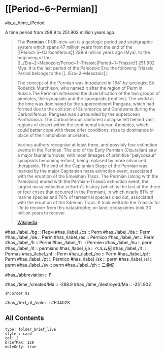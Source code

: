 
# [[Period~6~Permian]] 

#is_a_/time_/Period 

A time period from 298.9 to 251.902 million years ago. 

> The **Permian** ( PUR-mee-ən) is a geologic period and stratigraphic system which spans 47 million years from the end of the [[Period~5~Carboniferous]] 298.9 million years ago (Mya), to the beginning of the [[../Era~2~Mesozoic/Period~1~Triassic|Period~1~Triassic]] 251.902 Mya. It is the last period of the Paleozoic Era; the following Triassic Period belongs to the [[../Era~2~Mesozoic]]. 
> 
> The concept of the Permian was introduced in 1841 by geologist Sir Roderick Murchison, who named it after the region of Perm in Russia.The Permian witnessed the diversification of the two groups of amniotes, the synapsids and the sauropsids (reptiles). The world at the time was dominated by the supercontinent Pangaea, which had formed due to the collision of Euramerica and Gondwana during the Carboniferous. Pangaea was surrounded by the superocean Panthalassa. The Carboniferous rainforest collapse left behind vast regions of desert within the continental interior. Amniotes, which could better cope with these drier conditions, rose to dominance in place of their amphibian ancestors.
>
> Various authors recognise at least three, and possibly four extinction events in the Permian. The end of the Early Permian (Cisuralian) saw a major faunal turnover, with most lineages of primitive "pelycosaur" synapsids becoming extinct, being replaced by more advanced therapsids. The end of the Capitanian Stage of the Permian was marked by the major Capitanian mass extinction event, associated with the eruption of the Emeishan Traps. The Permian (along with the Paleozoic) ended with the Permian–Triassic extinction event, the largest mass extinction in Earth's history (which is the last of the three or four crises that occurred in the Permian), in which nearly 81% of marine species and 70% of terrestrial species died out, associated with the eruption of the Siberian Traps. It took well into the Triassic for life to recover from this catastrophe; on land, ecosystems took 30 million years to recover.
>
> [Wikipedia](https://en.wikipedia.org/wiki/Permian)

#has_/label_/bg  :: Перм
#has_/label_/cs  :: Perm
#has_/label_/da  :: Perm
#has_/label_/de  :: Perm
#has_/label_/es  :: Pérmico
#has_/label_/et  :: Perm
#has_/label_/fi  :: Permi
#has_/label_/fr  :: Permien
#has_/label_/hu  :: perm
#has_/label_/it  :: permiano
#has_/label_/ja  :: ペルム紀
#has_/label_/lt  :: Permas
#has_/label_/nl  :: Perm
#has_/label_/no  :: Perm
#has_/label_/pl  :: Perm
#has_/label_/pt  :: Pérmico
#has_/label_/sk  :: perm
#has_/label_/sl  :: perm
#has_/label_/sv  :: perm
#has_/label_/zh  :: 二叠纪

#has_/abbreviation :: P

#has_/time_/created/Ma :: -298.9 
#has_/time_/destroyed/Ma :: -251.902 

    sh:order 91 

#has_/text_of_/color :: #F04028

## All Contents

```ccard
type: folder_brief_live
style : card
col: 2
briefMax: 128
noteOnly: true
```


